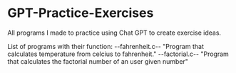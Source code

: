 # GPT-Practice-Exercises
All programs I made to practice using Chat GPT to create exercise ideas.

List of programs with their function:
--fahrenheit.c-- "Program that calculates temperature from celcius to fahrenheit."
--factorial.c-- "Program that calculates the factorial number of an user given number"
